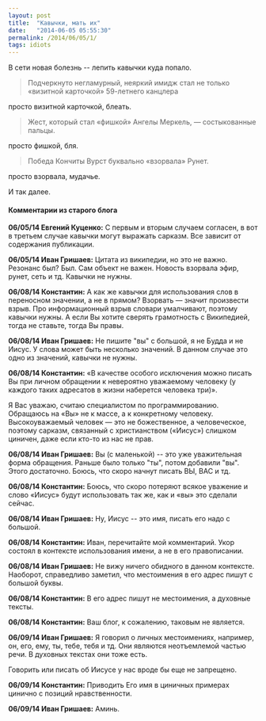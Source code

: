 ```yaml
---
layout: post
title:  "Кавычки, мать их"
date:   "2014-06-05 05:55:30"
permalink: /2014/06/05/1/
tags: idiots
---
```


В сети новая болезнь -- лепить кавычки куда попало.

> Подчеркнуто негламурный, неяркий имидж стал не только «визитной
> карточкой» 59-летнего канцлера

просто визитной карточкой, блеать.

> Жест, который стал «фишкой» Ангелы Меркель, — состыкованные пальцы.

просто фишкой, бля.

> Победа Кончиты Вурст буквально «взорвала» Рунет.

просто взорвала, мудачье.

И так далее.



#### Комментарии из старого блога


**06/05/14 Евгений Куценко:** С первым и вторым случаем согласен, в
  вот в третьем случае кавычки могут выражать сарказм. Все зависит от
  содержания публикации.


**06/05/14 Иван Гришаев:** Цитата из википедии, но это не важно.
Резонанс был? Был. Сам объект не важен.  Новость взорвала эфир, рунет,
сеть и тд.  Кавычки не нужны.



**06/08/14 Константин:** А как же кавычки для использования слов в
  переносном значении, а не в прямом? Взорвать — значит произвести
  взрыв. Про информационный взрыв словари умалчивают, поэтому кавычки
  нужны. А если Вы хотите сверять грамотность с Википедией, тогда не
  ставьте, тогда Вы правы.


**06/08/14 Иван Гришаев:** Не пишите "вы" с большой, я не Будда и не
Иисус.  У слова может быть несколько значений. В данном случае это
одно из значений, кавычки не нужны.



**06/08/14 Константин:** «В качестве особого исключения можно писать
  Вы при личном обращении к невероятно уважаемому человеку (у каждого
  таких адресатов в жизни наберется человека три)».

Я Вас уважаю, считаю специалистом по программированию. Обращаюсь на
«Вы» не к массе, а к конкретному человеку. Высокоуважаемый человек —
это не божественное, а человеческое, поэтому сарказм, связанный с
христианством («Иисус») слишком циничен, даже если кто-то из нас не
прав.


**06/08/14 Иван Гришаев:** Вы (с маленькой) -- это уже уважительная
  форма обращения. Раньше было только "ты", потом добавили "вы". Этого
  достаточно. Боюсь, что скоро начнут писать ВЫ, ВАС и тд.



**06/08/14 Константин:** Боюсь, что скоро потеряют всякое уважение и
  слово «Иисус» будут использовать так же, как и «вы» это сделали
  сейчас.


**06/08/14 Иван Гришаев:** Ну, Иисус -- это имя, писать его надо с
  большой.

**06/08/14 Константин:** Иван, перечитайте мой комментарий. Укор
  состоял в контексте использования имени, а не в его правописании.


**06/08/14 Иван Гришаев:** Не вижу ничего обидного в данном контексте.
Наоборот, справедливо заметил, что местоимения в его адрес пишут с
большой буквы.


**06/08/14 Константин:** В его адрес пишут не местоимения, а духовные
  тексты.

**06/08/14 Константин:** Ваш блог, к сожалению, таковым не является.


**06/09/14 Иван Гришаев:** Я говорил о личных местоимениях, например,
  он, его, ему, ты, тебе, тебя и тд. Они являются неотъемлемой частью
  речи. В духовных текстах они тоже есть.

Говорить или писать об Иисусе у нас вроде бы еще не запрещено.


**06/09/14 Константин:** Приводить Его имя в циничных примерах цинично
  с позиций нравственности.


**06/09/14 Иван Гришаев:** Аминь.
